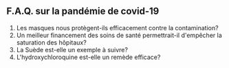 ## F.A.Q. sur la pandémie de covid-19

1. Les masques nous protègent-ils efficacement contre la contamination?
2. Un meilleur financement des soins de santé permettrait-il d'empêcher la saturation des hôpitaux?
3. La Suède est-elle un exemple à suivre?
4. L'hydroxychloroquine est-elle un remède efficace?
